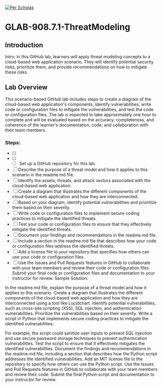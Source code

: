 [![Per Scholas](per_scholas_logo.png)](https://www.perscholas.org) 


# GLAB-908.7.1-ThreatModeling

## Introduction
Intro:
In this GitHub lab, learners will apply threat modeling concepts to a cloud-based web application scenario. They will identify potential security risks, prioritize them, and provide recommendations on how to mitigate these risks.

## Lab Overview
This scenario-based GitHub lab includes steps to create a diagram of the cloud-based web application's components, identify vulnerabilities, write code or configuration files to mitigate the vulnerabilities, and test the code or configuration files. The lab is expected to take approximately one hour to complete and will be evaluated based on the accuracy, completeness, and coherence of the learner's documentation, code, and collaboration with their team members.

### Steps:
- [ ] 
- [ ] - [ ] Set up a GitHub repository for this lab.
- [ ] Describe the purpose of a threat model and how it applies to this scenario in the readme.md file.
- [ ] Identify the assets, threats, and attack vectors associated with the cloud-based web application.
- [ ] Create a diagram that illustrates the different components of the cloud-based web application and how they are interconnected.
- [ ] Based on your diagram, identify potential vulnerabilities and prioritize them based on their severity.
- [ ] Write code or configuration files to implement secure coding practices to mitigate the identified threats.
- [ ] Test your code or configuration files to ensure that they effectively mitigate the identified threats.
- [ ] Document your findings and recommendations in the readme.md file.
- [ ] Include a section in the readme.md file that describes how your code or configuration files address the identified threats.
- [ ] Add a license file to your repository that specifies how others can use your code or configuration files.
- [ ] Use the Issues and Pull Requests features in GitHub to collaborate with your team members and review their code or configuration files.
Submit your final code or configuration files and documentation to your instructor for review.
Sample Solution:

In the readme.md file, explain the purpose of a threat model and how it applies to this scenario.
Create a diagram that illustrates the different components of the cloud-based web application and how they 
are interconnected using a tool like Lucidchart.
Identify potential vulnerabilities, such as cross-site scripting (XSS), SQL injection, and authentication 
vulnerabilities.
Prioritize the vulnerabilities based on their severity.
Write a script in Python that implements secure coding practices to mitigate the identified vulnerabilities. 

For example, the script could sanitize user inputs to prevent SQL injection and use secure password storage
 techniques to prevent authentication vulnerabilities.
Test the script to ensure that it effectively mitigates the identified vulnerabilities.
Document the findings and recommendations in the readme.md file, including a section that describes how the
 Python script addresses the identified vulnerabilities.
Add an MIT license file to the repository to specify how others can use the Python script.
Use the Issues and Pull Requests features in GitHub to collaborate with your team members and review their 
code.
Submit the final Python script and documentation to your instructor for review.
